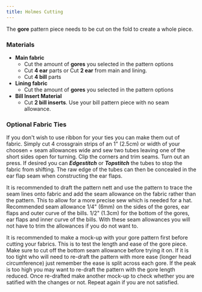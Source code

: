 ```yaml
---
title: Holmes Cutting
---
```

The **gore** pattern piece needs to be cut on the fold to create a whole piece.

### Materials
 - **Main fabric**
   - Cut the amount of **gores** you selected in the pattern options
   - Cut **4 ear** parts or Cut **2 ear** from main and lining.
   - Cut **4 bill** parts
 - **Lining fabric**
   - Cut the amount of **gores** you selected in the pattern options
 - **Bill Insert Material**
   - Cut **2 bill inserts**. Use your bill pattern piece with no seam allowance.

### Optional Fabric Ties
If you don't wish to use ribbon for your ties you can make them out of fabric. Simply cut 4 crossgrain strips of an 1" (2.5cm) or width of your choosen + seam allowances wide and sew two tubes leaving one of the short sides open for turning. Clip the corners and trim seams. Turn out an press. If desired you can ***Edgestitch*** or ***Topstitch*** the tubes to stop the fabric from shifting. The raw edge of the tubes can then be concealed in the ear flap seam when constructing the ear flaps.

<Note>

It is recommended to draft the pattern nett and use the pattern to trace the seam lines onto fabric and add the seam allowance on the fabric rather than the pattern. This to allow for a more precise sew which is needed for a hat. Recommended seam allowance 1/4" (6mm) on the sides of the gores, ear flaps and outer curve of the bills. 1/2" (1.3cm) for the bottom of the gores, ear flaps and inner curve of the bills. With these seam allowances you will not have to trim the allowances if you do not want to.  

</Note>
<Warning>

It is recommended to make a mock-up with your gore pattern first before cutting your fabrics. This is to test the length and ease of the gore piece. Make sure to cut off the bottom seam allowance before trying it on. If it is too tight who will need to re-draft the pattern with more ease (longer head circumference) just remember the ease is split across each gore. If the peak is too high you may want to re-draft the pattern with the gore length reduced. Once re-drafted make another mock-up to check whether you are satified with the changes or not. Repeat again if you are not satisfied.

</Warning>
